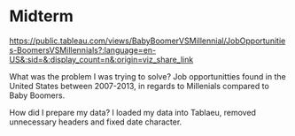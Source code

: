 # Midterm
https://public.tableau.com/views/BabyBoomerVSMillennial/JobOpportunities-BoomersVSMillennials?:language=en-US&:sid=&:display_count=n&:origin=viz_share_link

What was the problem I was trying to solve? Job opportunitties found in the United States between 2007-2013, in regards to Millenials compared to Baby Boomers. 

How did I prepare my data? I loaded my data into Tablaeu, removed unnecessary headers and fixed date character.
